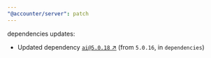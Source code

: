 ```yaml
---
"@accounter/server": patch
---
```

dependencies updates:
  - Updated dependency [`ai@5.0.18` ↗︎](https://www.npmjs.com/package/ai/v/5.0.18) (from `5.0.16`, in `dependencies`)
